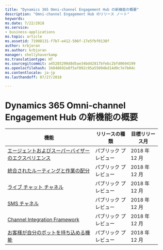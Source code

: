 ```yaml
---
title: "Dynamics 365 Omni-channel Engagement Hub の新機能の概要"
description: "Omni-channel Engagement Hub のリリース ノート"
keywords: 
ms.date: 7/22/2018
ms.service:
- business-applications
ms.topic: article
ms.assetid: 71908131-f7b7-e412-506f-17e5fbf0138f
author: krbjoran
ms.author: krbjoran
manager: shellyhaverkamp
ms.translationtype: HT
ms.sourcegitcommit: a45285290d8d5ae34bd42817bfebc2bfd0694199
ms.openlocfilehash: 34848692e8f5af892c95a55094bd14d9c7e7b04c
ms.contentlocale: ja-jp
ms.lasthandoff: 07/27/2018

---
```


#  <a name="summary-of-whats-new-for-dynamics-365-omni-channel-engagement-hub"></a>Dynamics 365 Omni-channel Engagement Hub の新機能の概要






| 機能                                                                                  | リリースの種類   | 目標リリース月 |
|------------------------------------------------------------------------------------------|----------------|----------------------|
| [エージェントおよびスーパーバイザーのエクスペリエンス](agent-supervisor-experiences.md)                    | パブリック プレビュー | 2018 年 12 月         |
| [統合されたルーティングと作業の配分](unified-routing-work-distribution.md)          | パブリック プレビュー | 2018 年 12 月         |
| [ライブ チャット チャネル](chat-channel-omni-channel-engagement-hub.md)                                | パブリック プレビュー | 2018 年 12 月         |
| [SMS チャネル](sms-channel-omni-channel-engagement-hub.md)                                  | パブリック プレビュー | 2018 年 12 月         |
| [Channel Integration Framework](channel-integration-framework.md)                      | パブリック プレビュー | 2018 年 12 月         |
| [お客様が自分のボットを持ち込める機能](customer-owned-bots-omni-channel-engagement-hub.md) | パブリック プレビュー | 2018 年 12 月         |

